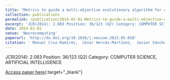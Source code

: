 ```yaml
---
title: "Metrics to guide a multi-objective evolutionary algorithm for ordinal classification"
collection: publications
permalink: /publication/2014-01-01-Metrics-to-guide-a-multi-objective-evolutionary-algorithm-for-ordinal-classification
excerpt: 'JCR(2014): 2.083 Position: 36/123 (Q2) Category: COMPUTER SCIENCE, ARTIFICIAL INTELLIGENCE'
date: 2014-01-01
venue: 'Neurocomputing'
paperurl: 'http://dx.doi.org/10.1016/j.neucom.2013.05.058'
citation: ' Manuel Cruz-Ramírez,  César Hervás-Martínez,  Javier Sánchez-Monedero,  Pedro Gutiérrez, &quot;Metrics to guide a multi-objective evolutionary algorithm for ordinal classification.&quot; Neurocomputing, 2014.'
---
```

JCR(2014): 2.083 Position: 36/123 (Q2) Category: COMPUTER SCIENCE, ARTIFICIAL INTELLIGENCE

[Access paper here](http://dx.doi.org/10.1016/j.neucom.2013.05.058){:target="_blank"}
